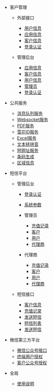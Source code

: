 - 客户管理 
  - 外部接口
    - [用户信息](/客户管理/外部接口/用户信息.md)
    - [应用信息](/客户管理/外部接口/应用信息.md)
    - [客户信息](/客户管理/外部接口/客户信息.md)
    - [登录认证](/客户管理/外部接口/登录认证.md)

  - 管理后台
    - [应用信息](/客户管理/管理后台/应用信息.md)
    - [客户信息](/客户管理/管理后台/客户信息.md)
    - [用户信息](/客户管理/管理后台/用户信息.md)
    - [管理员](/客户管理/管理后台/管理员.md)
    - [登录认证](/客户管理/管理后台/登录认证.md)

- 公共服务
  - [消息队列服务](/公共服务/消息队列服务.md)
  - [Websocket服务](/公共服务/Websocket服务.md)
  - [PDF服务](/公共服务/PDF服务.md)
  - [雪花ID服务](/公共服务/雪花ID服务.md)
  - [Excel服务](/公共服务/Excel服务.md)
  - [文本转拼音](/公共服务/文本转拼音.md)
  - [短网址服务](/公共服务/短网址服务.md)
  - [条码生成](/公共服务/条码生成.md)
  - [区域信息](/公共服务/行政区域服务.md)
  
- 短信平台
  - 管理后台
    - [登录认证](/短信平台/管理后台/登录认证.md)
    - [系统参数](/短信平台/管理后台/系统参数.md)
    - 管理员
      - [充值记录](/短信平台/管理后台/管理员/充值记录.md)
      - [客户](/短信平台/管理后台/管理员/客户.md)
      - [用户](/短信平台/管理后台/管理员/用户.md)
      - [代理商](/短信平台/管理后台/管理员/代理商.md)

    - 代理商
      - [充值记录](/短信平台/管理后台/代理商/充值记录.md)
      - [客户](/短信平台/管理后台/代理商/客户.md)
      - [用户](/短信平台/管理后台/代理商/用户.md)
      - [代理商](/短信平台/管理后台/代理商/代理商.md)

  - 短信接口
    - [客户信息](/短信平台/短信接口/客户.md)
    - [充值记录](/短信平台/短信接口/充值记录.md)
    - [发送短信](/短信平台/短信接口/发送短信.md)
    - [短信列表](/短信平台/短信接口/短信列表.md)
    - [发送短信](/短信平台/短信接口/发送短信.md)

- 微信第三方平台
  - [微信公众号接口](/微信第三方平台/微信公众号接口.md)
  - [终端用户授权](/微信第三方平台/终端用户授权.md)
  - [客户公众号授权](/微信第三方平台/客户公众号授权.md)
    
- 全局
    - [使用说明](/全局/使用说明.md)
